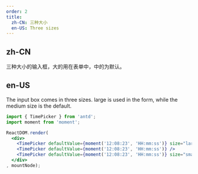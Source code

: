 ```yaml
---
order: 2
title:
  zh-CN: 三种大小
  en-US: Three sizes
---
```


## zh-CN

三种大小的输入框，大的用在表单中，中的为默认。

## en-US

The input box comes in three sizes. large is used in the form, while the medium size is the default.

````jsx
import { TimePicker } from 'antd';
import moment from 'moment';

ReactDOM.render(
  <div>
    <TimePicker defaultValue={moment('12:08:23', 'HH:mm:ss')} size="large" />
    <TimePicker defaultValue={moment('12:08:23', 'HH:mm:ss')} />
    <TimePicker defaultValue={moment('12:08:23', 'HH:mm:ss')} size="small" />
  </div>
, mountNode);
````
